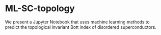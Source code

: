 # ML-SC-topology
We present a Jupyter Notebook that uses machine learning methods to predict the topological invariant Bott index of disordered superconductors.
